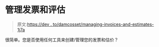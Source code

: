 # 管理发票和评估

> 原文:[https://dev . to/damcosset/managing-invoices-and-estimates-1j7a](https://dev.to/damcosset/managing-invoices-and-estimates-1j7a)

很简单。您是否使用任何工具来创建/管理您的发票和估价？